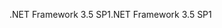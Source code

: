 <span data-ttu-id="87f1b-101">.NET Framework 3.5 SP1</span><span class="sxs-lookup"><span data-stu-id="87f1b-101">.NET Framework 3.5 SP1</span></span>
